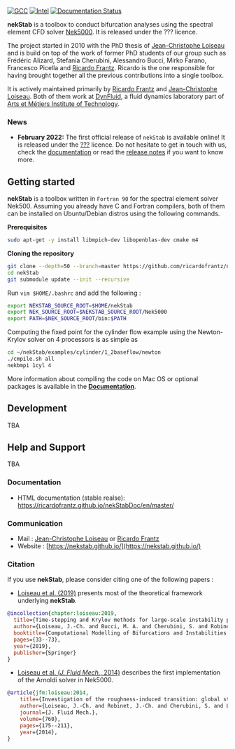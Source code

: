 [![GCC](https://github.com/ricardofrantz/nekStab/actions/workflows/gcc.yml/badge.svg?branch=master)](https://github.com/ricardofrantz/nekStab/actions/workflows/gcc.yml)
[![Intel](https://github.com/ricardofrantz/nekStab/actions/workflows/intel.yml/badge.svg?branch=master)](https://github.com/ricardofrantz/nekStab/actions/workflows/intel.yml)
[![Documentation Status](https://readthedocs.org/projects/ansicolortags/badge/?version=latest)](https://ricardofrantz.github.io/nekStabDoc/en/master/)

**nekStab** is a toolbox to conduct bifurcation analyses using the spectral element CFD solver [Nek5000](https://github.com/Nek5000/Nek5000).
It is released under the ??? licence.

The project started in 2010 with the PhD thesis of [Jean-Christophe Loiseau](https://loiseaujc.github.io/) and is build on top of the work of former PhD students of our group such as Frédéric Alizard, Stefania Cherubini, Alessandro Bucci, Mirko Farano, Francesco Picella and [Ricardo Frantz](https://github.com/ricardofrantz).
Ricardo is the one responsible for having brought together all the previous contributions into a single toolbox.

It is actively maintained primarily by [Ricardo Frantz](https://github.com/ricardofrantz) and [Jean-Christophe Loiseau](https://loiseaujc.github.io/).
Both of them work at [DynFluid](http://dynfluid.ensam.eu/), a fluid dynamics laboratory part of [Arts et Métiers Institute of Technology](https://artsetmetiers.fr/en).

### News

- **February 2022:** The first official release of `nekStab` is available online!
It is released under the [???]() licence.
Do not hesitate to get in touch with us, check the [documentation]() or read the [release notes]() if you want to know more.

## Getting started

**nekStab** is a toolbox written in `Fortran 90` for the spectral element solver Nek500.
Assuming you already have C and Fortran compilers, both of them can be installed on Ubuntu/Debian distros using the following commands.

**Prerequisites**

```bash
sudo apt-get -y install libmpich-dev libopenblas-dev cmake m4
```

**Cloning the repository**

```bash
git clone --depth=50 --branch=master https://github.com/ricardofrantz/nekStab.git
cd nekStab
git submodule update --init --recursive
```

Run `vim $HOME/.bashrc` and add the following :

```bash
export NEKSTAB_SOURCE_ROOT=$HOME/nekStab
export NEK_SOURCE_ROOT=$NEKSTAB_SOURCE_ROOT/Nek5000
export PATH=$NEK_SOURCE_ROOT/bin:$PATH
```

Computing the fixed point for the cylinder flow example using the Newton-Krylov solver on 4 processors is as simple as

```bash
cd ~/nekStab/examples/cylinder/1_2baseflow/newton
./cmpile.sh all
nekbmpi 1cyl 4
```

More information about compiling the code on Mac OS or optional packages is available in the [**Documentation**](https://ricardofrantz.github.io/nekStabDoc/en/master/index.html).

## Development

TBA

## Help and Support

TBA

### Documentation

- HTML documentation (stable realse): https://ricardofrantz.github.io/nekStabDoc/en/master/

### Communication

- Mail : [Jean-Christophe Loiseau](mailto:loiseau.jc@gmail.com?subject=[GitHub]%20Information%20about%20nekStab) or [Ricardo Frantz](mailto:rasfrantz@gmail.com?subject=[GitHub]%20Information%20about%20nekStab)
- Website : [https://nekstab.github.io/](https://nekstab.github.io/)

### Citation

If you use **nekStab**, please consider citing one of the following papers :
- [Loiseau et al. (2019)](https://arxiv.org/pdf/1804.03859.pdf) presents most of the theoretical framework underlying **nekStab**.
```bibtex
@incollection{chapter:loiseau:2019,
  title={Time-stepping and Krylov methods for large-scale instability problems},
  author={Loiseau, J.-Ch. and Bucci, M. A. and Cherubini, S. and Robinet, J.-Ch.},
  booktitle={Computational Modelling of Bifurcations and Instabilities in Fluid Dynamics},
  pages={33--73},
  year={2019},
  publisher={Springer}
}
```
- [Loiseau et al. (*J. Fluid Mech.*, 2014)](https://sam.ensam.eu/bitstream/handle/10985/8974/DYNFLUID-JFM-LOISEAU-2014.pdf?sequence=1&isAllowed=y) describes the first implementation of the Arnoldi solver in Nek5000.
```bibtex
@article{jfm:loiseau:2014,
    title={Investigation of the roughness-induced transition: global stability analyses and direct numerical simulations},
    author={Loiseau, J.-Ch. and Robinet, J.-Ch. and Cherubini, S. and Leriche, E.},
    journal={J. Fluid Mech.},
    volume={760},
    pages={175--211},
    year={2014},
}
```
